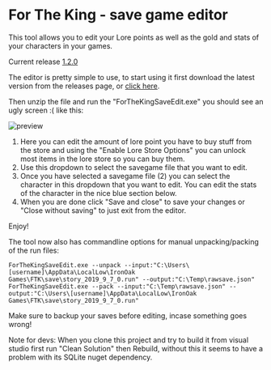 # For The King - save game editor
This tool allows you to edit your Lore points as well as the gold and stats of your characters in your games.

Current release [1.2.0](https://github.com/warsnek/for-the-king-save-editor/releases/tag/1.2.0)

The editor is pretty simple to use, to start using it first download the latest version from the releases page, or [click here](https://github.com/warsnek/for-the-king-save-editor/releases/download/1.2.0/ForTheKingSaveGameEditor.1.2.0.zip).

Then unzip the file and run the "ForTheKingSaveEdit.exe" you should see an ugly screen :( like this:

![preview](https://github.com/warsnek/for-the-king-save-editor/blob/master/preview.png)
1. Here you can edit the amount of lore point you have to buy stuff from the store and using the "Enable Lore Store Options" you can unlock most items in the lore store so you can buy them.
2. Use this dropdown to select the savegame file that you want to edit.
3. Once you have selected a savegame file (2) you can select the character in this dropdown that you want to edit. You can edit the stats of the character in the nice blue section below.
4. When you are done click "Save and close" to save your changes or "Close without saving" to just exit from the editor.

Enjoy!

The tool now also has commandline options for manual unpacking/packing of the run files:
```
ForTheKingSaveEdit.exe --unpack --input:"C:\Users\[username]\AppData\LocalLow\IronOak Games\FTK\save\story_2019_9_7_0.run" --output:"C:\Temp\rawsave.json"
ForTheKingSaveEdit.exe --pack --input:"C:\Temp\rawsave.json" --output:"C:\Users\[username]\AppData\LocalLow\IronOak Games\FTK\save\story_2019_9_7_0.run" 
```
Make sure to backup your saves before editing, incase something goes wrong!


Note for devs: When you clone this project and try to build it from visual studio first run "Clean Solution" then Rebuild, without this it seems to have a problem with its SQLite nuget dependency.
